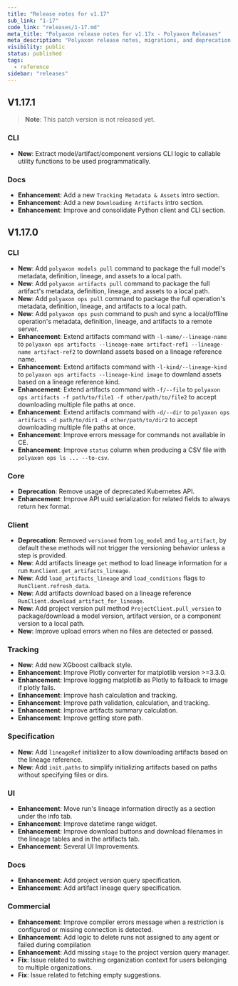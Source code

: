 ```yaml
---
title: "Release notes for v1.17"
sub_link: "1-17"
code_link: "releases/1-17.md"
meta_title: "Polyaxon release notes for v1.17x - Polyaxon Releases"
meta_description: "Polyaxon release notes, migrations, and deprecation notes for v1.17.x."
visibility: public
status: published
tags:
  - reference
sidebar: "releases"
---
```


## V1.17.1

> **Note**: This patch version is not released yet.

### CLI

 * **New**: Extract model/artifact/component versions CLI logic to callable utility functions to be used programmatically.

### Docs

 * **Enhancement**: Add a new `Tracking Metadata & Assets` intro section.
 * **Enhancement**: Add a new `Downloading Artifacts` intro section.
 * **Enhancement**: Improve and consolidate Python client and CLI section.

## V1.17.0

### CLI

 * **New**: Add `polyaxon models pull` command to package the full model's metadata, definition, lineage, and assets to a local path.
 * **New**: Add `polyaxon artifacts pull` command to package the full artifact's metadata, definition, lineage, and assets to a local path.
 * **New**: Add `polyaxon ops pull` command to package the full operation's metadata, definition, lineage, and artifacts to a local path.
 * **New**: Add `polyaxon ops push` command to push and sync a local/offline operation's metadata, definition, lineage, and artifacts to a remote server.
 * **Enhancement**: Extend artifacts command with `-l-name/--lineage-name` to `polyaxon ops artifacts --lineage-name artifact-ref1 --lineage-name artifact-ref2` to downland assets based on a lineage reference name.
 * **Enhancement**: Extend artifacts command with `-l-kind/--lineage-kind` to `polyaxon ops artifacts --lineage-kind image` to downland assets based on a lineage reference kind.
 * **Enhancement**: Extend artifacts command with `-f/--file` to `polyaxon ops artifacts -f path/to/file1 -f other/path/to/file2` to accept downloading multiple file paths at once.
 * **Enhancement**: Extend artifacts command with `-d/--dir` to `polyaxon ops artifacts -d path/to/dir1 -d other/path/to/dir2` to accept downloading multiple file paths at once.
 * **Enhancement**: Improve errors message for commands not available in CE.
 * **Enhancement**: Improve `status` column when producing a CSV file  with `polyaxon ops ls ... --to-csv`. 

### Core
 
 * **Deprecation**: Remove usage of deprecated Kubernetes API. 
 * **Enhancement**: Improve API uuid serialization for related fields to always return hex format.

### Client

  * **Deprecation**: Removed `versioned` from `log_model` and `log_artifact`, by default these methods will not trigger the versioning behavior unless a step is provided.
  * **New**: Add artifacts lineage `get` method to load lineage information for a run `RunClient.get_artifacts_lineage`.
  * **New**: Add `load_artifacts_lineage` and `load_conditions` flags to `RunClient.refresh_data`. 
  * **New**: Add artifacts download based on a lineage reference `RunClient.download_artifact_for_lineage`.
  * **New**: Add project version pull method `ProjectClient.pull_version` to package/download a model version, artifact version, or a component version to a local path.
  * **New**: Improve upload errors when no files are detected or passed.

### Tracking

  * **New**: Add new XGboost callback style.
  * **Enhancement**: Improve Plotly converter for matplotlib version >=3.3.0.  
  * **Enhancement**: Improve logging matplotlib as Plotly to fallback to image if plotly fails.
  * **Enhancement**: Improve hash calculation and tracking.
  * **Enhancement**: Improve path validation, calculation, and tracking.
  * **Enhancement**: Improve artifacts summary calculation. 
  * **Enhancement**: Improve getting store path.

### Specification

  * **New**: Add `lineageRef` initializer to allow downloading artifacts based on the lineage reference.
  * **New**: Add `init.paths` to simplify initializing artifacts based on paths without specifying files or dirs.

### UI

  * **Enhancement**: Move run's lineage information directly as a section under the info tab.
  * **Enhancement**: Improve datetime range widget.
  * **Enhancement**: Improve download buttons and download filenames in the lineage tables and in the artifacts tab.
  * **Enhancement**: Several UI Improvements.

### Docs

  * **Enhancement**: Add project version query specification.
  * **Enhancement**: Add artifact lineage query specification.

### Commercial

  * **Enhancement**: Improve compiler errors message when a restriction is configured or missing connection is detected.
  * **Enhancement**: Add logic to delete runs not assigned to any agent or failed during compilation
  * **Enhancement**: Add missing `stage` to the project version query manager.
  * **Fix**: Issue related to switching organization context for users belonging to multiple organizations.
  * **Fix**: Issue related to fetching empty suggestions.
